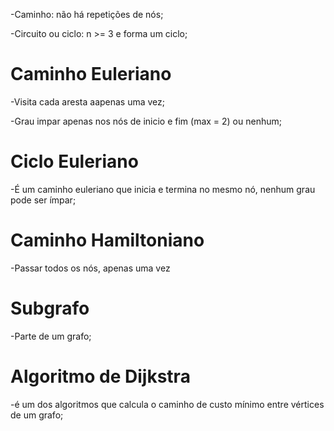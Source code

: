 -Caminho: não há repetições de nós;

-Circuito ou ciclo: n >= 3 e forma um ciclo;

# Caminho Euleriano

-Visita cada aresta aapenas uma vez;

-Grau impar apenas nos nós de inicio e fim (max = 2) ou nenhum;

# Ciclo Euleriano

-É um caminho euleriano que inicia e termina no mesmo nó, nenhum grau pode ser ímpar;

# Caminho Hamiltoniano

-Passar todos os nós, apenas uma vez

# Subgrafo

-Parte de um grafo;

# Algoritmo de Dijkstra

-é um dos algoritmos que calcula o caminho de custo mínimo entre vértices de um grafo;
